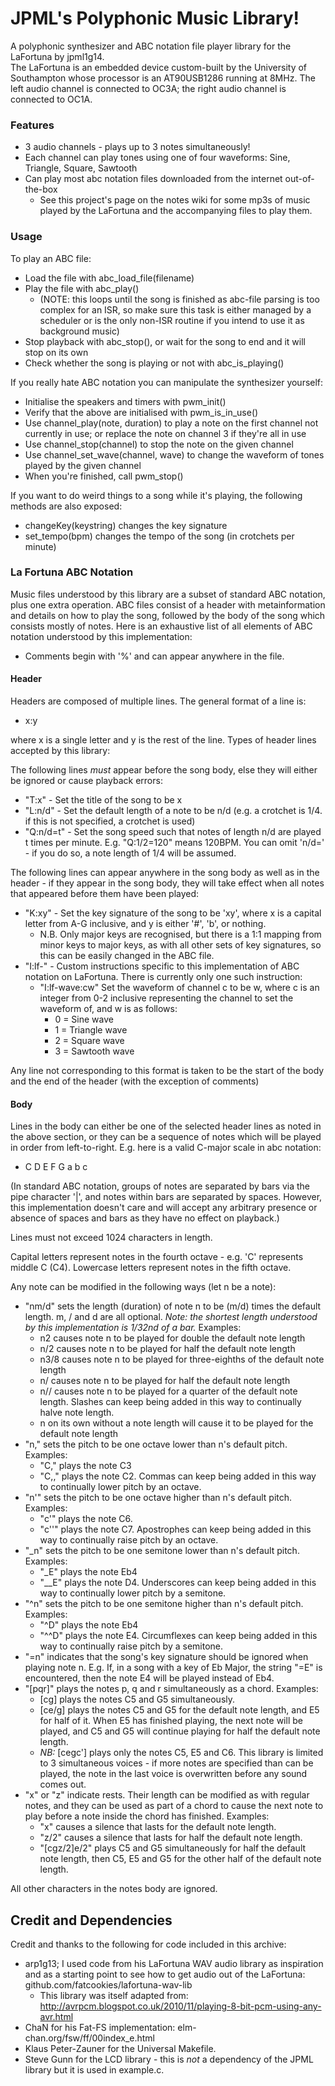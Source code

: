 # JPML's Polyphonic Music Library!
A polyphonic synthesizer and ABC notation file player library for the LaFortuna by jpml1g14.  
The LaFortuna is an embedded device custom-built by the University of Southampton whose processor is an AT90USB1286 running at 8MHz. The left audio channel is connected to OC3A; the right audio channel is connected to OC1A.

### Features
* 3 audio channels - plays up to 3 notes simultaneously!
* Each channel can play tones using one of four waveforms: Sine, Triangle, Square, Sawtooth
* Can play most abc notation files downloaded from the internet out-of-the-box
  * See this project's page on the notes wiki for some mp3s of music played by the LaFortuna and the accompanying files to play them.

### Usage
To play an ABC file:
* Load the file with abc_load_file(filename)
* Play the file with abc_play() 
  * (NOTE: this loops until the song is finished as abc-file parsing is too complex for an ISR, so make sure this task is either managed by a scheduler or is the only non-ISR routine if you intend to use it as background music)
* Stop playback with abc_stop(), or wait for the song to end and it will stop on its own
* Check whether the song is playing or not with abc_is_playing()

If you really hate ABC notation you can manipulate the synthesizer yourself: 
* Initialise the speakers and timers with pwm_init()
* Verify that the above are initialised with pwm_is_in_use()
* Use channel_play(note, duration) to play a note on the first channel not currently in use; or replace the note on channel 3 if they're all in use
* Use channel_stop(channel) to stop the note on the given channel
* Use channel_set_wave(channel, wave) to change the waveform of tones played by the given channel
* When you're finished, call pwm_stop()

If you want to do weird things to a song while it's playing, the following methods are also exposed:
* changeKey(keystring) changes the key signature
* set_tempo(bpm) changes the tempo of the song (in crotchets per minute)

### La Fortuna ABC Notation
Music files understood by this library are a subset of standard ABC notation, plus one extra operation. ABC files consist of a header with metainformation and details on how to play the song, followed by the body of the song which consists mostly of notes. Here is an exhaustive list of all elements of ABC notation understood by this implementation:

* Comments begin with '%' and can appear anywhere in the file.

#### Header
Headers are composed of multiple lines. The general format of a line is:  

- x:y  

where x is a single letter and y is the rest of the line. Types of header lines accepted by this library:

The following lines *must* appear before the song body, else they will either be ignored or cause playback errors:
* "T:x" - Set the title of the song to be x
* "L:n/d" - Set the default length of a note to be n/d (e.g. a crotchet is 1/4. if this is not specified, a crotchet is used)
* "Q:n/d=t" - Set the song speed such that notes of length n/d are played t times per minute. E.g. "Q:1/2=120" means 120BPM. You can omit 'n/d=' - if you do so, a note length of 1/4 will be assumed.  

The following lines can appear anywhere in the song body as well as in the header - if they appear in the song body, they will take effect when all notes that appeared before them have been played:

 * "K:xy" - Set the key signature of the song to be 'xy', where x is a capital letter from A-G inclusive, and y is either '#', 'b', or nothing.
   * N.B. Only major keys are recognised, but there is a 1:1 mapping from minor keys to major keys, as with all other sets of key signatures, so this can be easily changed in the ABC file.
 * "I:lf-" - Custom instructions specific to this implementation of ABC notation on LaFortuna. There is currently only one such instruction:
   * "I:lf-wave:cw" Set the waveform of channel c to be w, where c is an integer from 0-2 inclusive representing the channel to set the waveform of, and w is as follows:
      * 0 = Sine wave
      * 1 = Triangle wave
      * 2 = Square wave
      * 3 = Sawtooth wave

Any line not corresponding to this format is taken to be the start of the body and the end of the header (with the exception of comments) 

#### Body
Lines in the body can either be one of the selected header lines as noted in the above section, or they can be a sequence of notes which will be played in order from left-to-right. E.g. here is a valid C-major scale in abc notation:
* C D E F G a b c  

(In standard ABC notation, groups of notes are separated by bars via the pipe character '|', and notes within bars are separated by spaces. However, this implementation doesn't care and will accept any arbitrary presence or absence of spaces and bars as they have no effect on playback.)

Lines must not exceed 1024 characters in length.

Capital letters represent notes in the fourth octave - e.g. 'C' represents middle C (C4). Lowercase letters represent notes in the fifth octave.

Any note can be modified in the following ways (let n be a note):
* "nm/d" sets the length (duration) of note n to be (m/d) times the default length. m, / and d are all optional. *Note: the shortest length understood by this implementation is 1/32nd of a bar.* Examples:
  * n2 causes note n to be played for double the default note length
  * n/2 causes note n to be played for half the default note length
  * n3/8 causes note n to be played for three-eighths of the default note length
  * n/ causes note n to be played for half the default note length
  * n// causes note n to be played for a quarter of the default note length. Slashes can keep being added in this way to continually halve note length.
  * n on its own without a note length will cause it to be played for the default note length  
* "n," sets the pitch to be one octave lower than n's default pitch. Examples:
  * "C," plays the note C3
  * "C,," plays the note C2. Commas can keep being added in this way to continually lower pitch by an octave.
* "n'" sets the pitch to be one octave higher than n's default pitch. Examples:
  * "c'" plays the note C6.
  * "c''" plays the note C7. Apostrophes can keep being added in this way to continually raise pitch by an octave.
* "_n" sets the pitch to be one semitone lower than n's default pitch. Examples:
  * "_E" plays the note Eb4
  * "__E" plays the note D4. Underscores can keep being added in this way to continually lower pitch by a semitone.
* "^n" sets the pitch to be one semitone higher than n's default pitch. Examples:
  * "^D" plays the note Eb4
  * "^^D" plays the note E4. Circumflexes can keep being added in this way to continually raise pitch by a semitone.
* "=n" indicates that the song's key signature should be ignored when playing note n. E.g. If, in a song with a key of Eb Major, the string "=E" is encountered, then the note E4 will be played instead of Eb4.
* "[pqr]" plays the notes p, q and r simultaneously as a chord. Examples:
  * [cg] plays the notes C5 and G5 simultaneously.
  * [ce/g] plays the notes C5 and G5 for the default note length, and E5 for half of it. When E5 has finished playing, the next note will be played, and C5 and G5 will continue playing for half the default note length.
  * *NB:* [cegc'] plays only the notes C5, E5 and C6. This library is limited to 3 simultaneous voices - if more notes are specified than can be played, the note in the last voice is overwritten before any sound comes out.
* "x" or "z" indicate rests. Their length can be modified as with regular notes, and they can be used as part of a chord to cause the next note to play before a note inside the chord has finished. Examples:
  * "x" causes a silence that lasts for the default note length.
  * "z/2" causes a silence that lasts for half the default note length.
  * "[cgz/2]e/2" plays C5 and G5 simultaneously for half the default note length, then C5, E5 and G5 for the other half of the default note length.

All other characters in the notes body are ignored.

## Credit and Dependencies
Credit and thanks to the following for code included in this archive:
- arp1g13; I used code from his LaFortuna WAV audio library as inspiration and as a starting point to see how to get audio out of the LaFortuna: github.com/fatcookies/lafortuna-wav-lib  
  - This library was itself adapted from: http://avrpcm.blogspot.co.uk/2010/11/playing-8-bit-pcm-using-any-avr.html  
- ChaN for his Fat-FS implementation: elm-chan.org/fsw/ff/00index_e.html
- Klaus Peter-Zauner for the Universal Makefile.
- Steve Gunn for the LCD library - this is _not_ a dependency of the JPML library but it is used in example.c.
